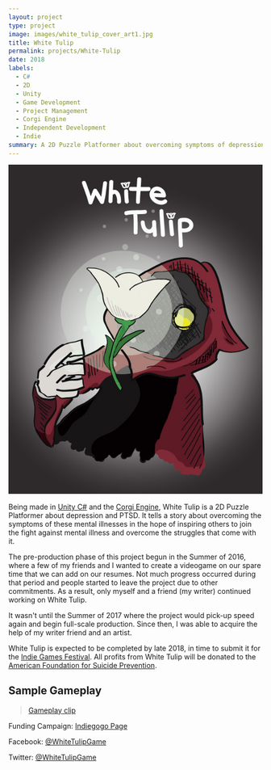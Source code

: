 ```yaml
---
layout: project
type: project
image: images/white_tulip_cover_art1.jpg
title: White Tulip
permalink: projects/White-Tulip
date: 2018
labels:
  - C#
  - 2D
  - Unity
  - Game Development
  - Project Management
  - Corgi Engine
  - Independent Development
  - Indie
summary: A 2D Puzzle Platformer about overcoming symptoms of depression and PTSD.
---
```


<img class="ui image medium centered" src="../images/white_tulip_cover_art1.jpg">

Being made in [Unity C#](https://unity3d.com/) and the [Corgi Engine](http://corgi-engine.moremountains.com/), White Tulip is a 2D Puzzle Platformer about depression and PTSD. It tells a story about overcoming the symptoms of these mental illnesses in the hope of inspiring others to join the fight against mental illness and overcome the struggles that come with it.

The pre-production phase of this project begun in the Summer of 2016, where a few of my friends and I wanted to create a videogame on our spare time that we can add on our resumes. Not much progress occurred during that period and people started to leave the project due to other commitments. As a result, only myself and a friend (my writer) continued working on White Tulip.

It wasn't until the Summer of 2017 where the project would pick-up speed again and begin full-scale production. Since then, I was able to acquire the help of my writer friend and an artist.

White Tulip is expected to be completed by late 2018, in time to submit it for the [Indie Games Festival](http://www.igf.com/). All profits from White Tulip will be donated to the [American Foundation for Suicide Prevention](https://afsp.org/).

<blockquote class="imgur-embed-pub" lang="en" data-id="sfsFguu"><a href="//imgur.com/sfsFguu"></a></blockquote><script async src="//s.imgur.com/min/embed.js" charset="utf-8"></script>

## Sample Gameplay

<blockquote class="imgur-embed-pub" lang="en" data-id="a/i5vuo"><a href="//imgur.com/i5vuo">Gameplay clip</a></blockquote><script async src="//s.imgur.com/min/embed.js" charset="utf-8"></script>

Funding Campaign: [Indiegogo Page](https://www.indiegogo.com/projects/white-tulip-game-pc-videogames/coming_soon)

Facebook: [@WhiteTulipGame](https://www.facebook.com/whitetulipgame/)

Twitter: [@WhiteTulipGame](https://twitter.com/WhiteTulipGame)

